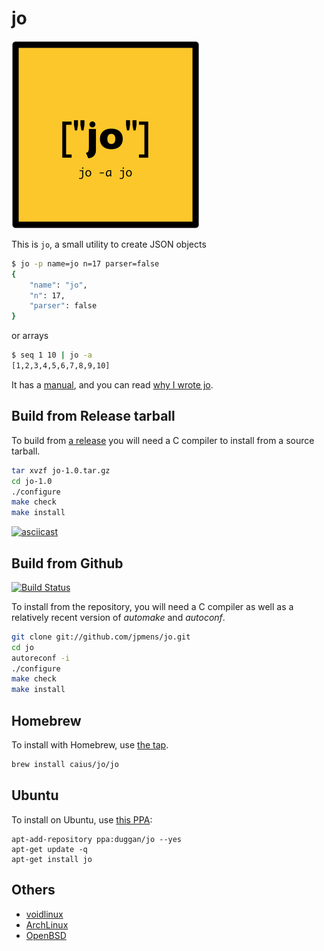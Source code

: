 # jo

![jo logo](tests/jo-logo.png)

This is `jo`, a small utility to create JSON objects

```bash
$ jo -p name=jo n=17 parser=false
{
    "name": "jo",
    "n": 17,
    "parser": false
}
```

or arrays

```bash
$ seq 1 10 | jo -a
[1,2,3,4,5,6,7,8,9,10]
```

It has a [manual](jo.md), and you can read [why I wrote jo](http://jpmens.net/2016/03/05/a-shell-command-to-create-json-jo/).

## Build from Release tarball

To build from [a release](https://github.com/jpmens/jo/releases) you will need a C compiler to install from a source tarball.

```bash
tar xvzf jo-1.0.tar.gz
cd jo-1.0
./configure
make check
make install
```

[![asciicast](https://asciinema.org/a/4y7471mjfhvv2x4mdqmwfhu31.png)](https://asciinema.org/a/4y7471mjfhvv2x4mdqmwfhu31)


## Build from Github

[![Build Status](https://api.travis-ci.org/jpmens/jo.svg?branch=master)](https://travis-ci.org/jpmens/jo)

To install from the repository, you will need a C compiler as well as a relatively recent version of _automake_ and _autoconf_.

```bash
git clone git://github.com/jpmens/jo.git
cd jo
autoreconf -i
./configure
make check
make install
```

## Homebrew

To install with Homebrew, use [the tap](https://github.com/caius/homebrew-jo).

```bash
brew install caius/jo/jo
```

## Ubuntu

To install on Ubuntu, use [this PPA](https://launchpad.net/~duggan/+archive/ubuntu/jo):

```
apt-add-repository ppa:duggan/jo --yes
apt-get update -q
apt-get install jo
```

## Others

* [voidlinux](https://github.com/voidlinux/void-packages/tree/master/srcpkgs/jo)
* [ArchLinux](https://aur.archlinux.org/packages/jo/)
* [OpenBSD](http://openports.se/textproc/jo)
